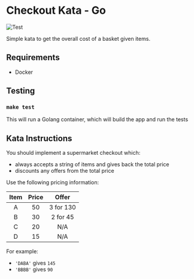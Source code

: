 # Checkout Kata - Go

![Test](https://github.com/scooper91/checkout-kata-go/workflows/Test/badge.svg)

Simple kata to get the overall cost of a basket given items.

## Requirements

 - Docker

## Testing

### `make test`

This will run a Golang container, which will build the app and run the tests

## Kata Instructions

You should implement a supermarket checkout which:
- always accepts a string of items and gives back the total price
- discounts any offers from the total price

Use the following pricing information:

| Item  | Price | Offer     |
| :---: | :---: | :---:     |
| A     | 50    | 3 for 130 |
| B     | 30    | 2 for 45  |
| C     | 20    | N/A       |
| D     | 15    | N/A       |

For example:
- `'DABA'` gives `145`
- `'BBBB'` gives `90`
